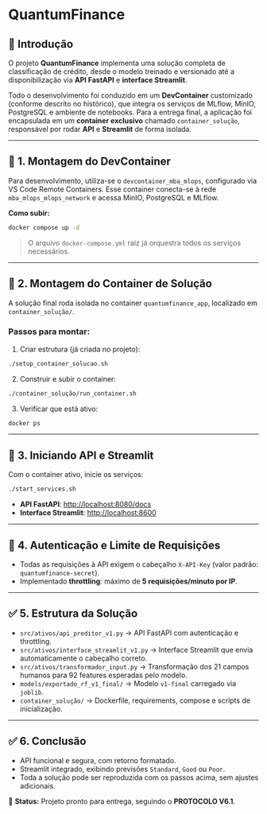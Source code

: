 # QuantumFinance

## 📌 Introdução

O projeto **QuantumFinance** implementa uma solução completa de classificação de crédito, desde o modelo treinado e versionado até a disponibilização via **API FastAPI** e **interface Streamlit**.

Todo o desenvolvimento foi conduzido em um **DevContainer** customizado (conforme descrito no histórico), que integra os serviços de MLflow, MinIO, PostgreSQL e ambiente de notebooks. Para a entrega final, a aplicação foi encapsulada em um **container exclusivo** chamado `container_solução`, responsável por rodar **API** e **Streamlit** de forma isolada.

---

## 🚀 1. Montagem do DevContainer

Para desenvolvimento, utiliza-se o `devcontainer_mba_mlops`, configurado via VS Code Remote Containers. Esse container conecta-se à rede `mba_mlops_mlops_network` e acessa MinIO, PostgreSQL e MLflow.

**Como subir:**

```bash
docker compose up -d
```

> O arquivo `docker-compose.yml` raiz já orquestra todos os serviços necessários.

---

## 🚀 2. Montagem do Container de Solução

A solução final roda isolada no container `quantumfinance_app`, localizado em `container_solução/`.

### **Passos para montar:**

1. Criar estrutura (já criada no projeto):

```bash
./setup_container_solucao.sh
```

2. Construir e subir o container:

```bash
./container_solução/run_container.sh
```

3. Verificar que está ativo:

```bash
docker ps
```

---

## 🚀 3. Iniciando API e Streamlit

Com o container ativo, inicie os serviços:

```bash
./start_services.sh
```

- **API FastAPI**: [http://localhost:8080/docs](http://localhost:8080/docs)
- **Interface Streamlit**: [http://localhost:8600](http://localhost:8600)

---

## 🔐 4. Autenticação e Limite de Requisições

- Todas as requisições à API exigem o cabeçalho `X-API-Key` (valor padrão: `quantumfinance-secret`).
- Implementado **throttling**: máximo de **5 requisições/minuto por IP**.

---

## ✅ 5. Estrutura da Solução

- `src/ativos/api_preditor_v1.py` → API FastAPI com autenticação e throttling.
- `src/ativos/interface_streamlit_v1.py` → Interface Streamlit que envia automaticamente o cabeçalho correto.
- `src/ativos/transformador_input.py` → Transformação dos 21 campos humanos para 92 features esperadas pelo modelo.
- `models/exportado_rf_v1_final/` → Modelo `v1-final` carregado via `joblib`.
- `container_solução/` → Dockerfile, requirements, compose e scripts de inicialização.

---

## ✅ 6. Conclusão

- API funcional e segura, com retorno formatado.
- Streamlit integrado, exibindo previsões `Standard`, `Good` ou `Poor`.
- Toda a solução pode ser reproduzida com os passos acima, sem ajustes adicionais.

📌 **Status:** Projeto pronto para entrega, seguindo o **PROTOCOLO V6.1**.

